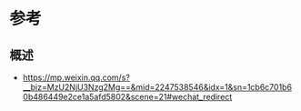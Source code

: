 # 参考

## 概述

+ https://mp.weixin.qq.com/s?__biz=MzU2NjU3Nzg2Mg==&mid=2247538546&idx=1&sn=1cb6c701b60b486449e2ce1a5afd5802&scene=21#wechat_redirect
